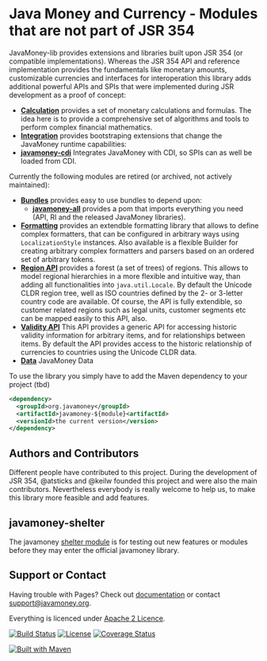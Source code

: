 Java Money and Currency - Modules that are not part of JSR 354
==============================================================
 
JavaMoney-lib provides extensions and libraries built upon JSR 354 (or compatible implementations).
Whereas the JSR 354 API and reference implementation provides the fundamentals like monetary amounts, customizable currencies 
and interfaces for interoperation this library adds additional powerful APIs and SPIs that were implemented during JSR 
development as a proof of concept:

* [**Calculation**](javamoney-calc) provides a set of monetary calculations and formulas. The idea here is to provide a comprehensive set of algorithms and tools to perform complex financial mathematics.
* [**Integration**](integration) provides bootstraping extensions that change the JavaMoney runtime capabilities:
 * [**javamoney-cdi**](integration/javamoney-cdi) Integrates JavaMoney with CDI, so SPIs can as well be loaded from CDI.

Currently the following modules are retired (or archived, not actively maintained):
* [**Bundles**](bundles) provides easy to use bundles to depend upon:
  * [**javamoney-all**](bundles/java-money-all) provides a pom that imports everything you need (API, RI and the released JavaMoney libraries).
* [**Formatting**](format) provides an extendble formatting library that allows to define complex formatters, that can be configured in arbitrary ways using `LocalizationStyle` instances.
Also available is a flexible Builder for creating arbitrary complex formatters and parsers based on an ordered set of arbitrary tokens.
* [**Region API**](regions) provides a forest (a set of trees) of regions. This allows to model regional hierarchies in a more flexible and intuitive way, than adding all functionalities into `java.util.Locale`.
By default the Unicode CLDR region tree, well as ISO countries defined by the 2- or 3-letter country code are available.
Of course, the API is fully extendible, so customer related regions such as legal units, customer segments etc can be mapped easily to this API, also.
* [**Validity API**](validity) This API provides a generic API for accessing historic validity information for arbitrary items, and for relationships between items.
By default the API provides access to the historic relationship of currencies to countries using the Unicode CLDR data.
* [**Data**](data) JavaMoney Data

To use the library you simply have to add the Maven dependency to your project (tbd)

```xml
<dependency>
  <groupId>org.javamoney</groupId>
  <artifactId>javamoney-${module}<artifactId>
  <versionId>the current version</version>
</dependency>
```

Authors and Contributors
------------------------
Different people have contributed to this project. During the development of JSR 354, @atsticks and @keilw founded this project and were also the main contributors. Nevertheless everybody is really welcome to help us, to make this library more feasible and add features.

javamoney-shelter
-----------------
The javamoney [shelter module](http://javamoney.github.io/shelter.html) is for testing out new features or modules before they may enter the official javamoney library.

Support or Contact
------------------
Having trouble with Pages? Check out [documentation](http://javamoney.org) or contact support@javamoney.org.

Everything is licenced under [Apache 2 Licence](LICENSE.txt).

[![Build Status](https://api.travis-ci.org/JavaMoney/javamoney-lib.png?branch=master)](https://travis-ci.org/JavaMoney/javamoney-lib)
[![License](http://img.shields.io/badge/license-Apache2-red.svg)](http://opensource.org/licenses/apache-2.0) 
[![Coverage Status](https://coveralls.io/repos/JavaMoney/javamoney-lib/badge.png)](https://coveralls.io/r/JavaMoney/javamoney-lib)

[![Built with Maven](http://maven.apache.org/images/logos/maven-feather.png)](http://maven.org/)
